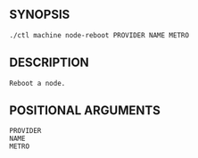 ## SYNOPSIS
    ./ctl machine node-reboot PROVIDER NAME METRO
 
## DESCRIPTION
    Reboot a node.
 
## POSITIONAL ARGUMENTS
    PROVIDER
    NAME
    METRO
